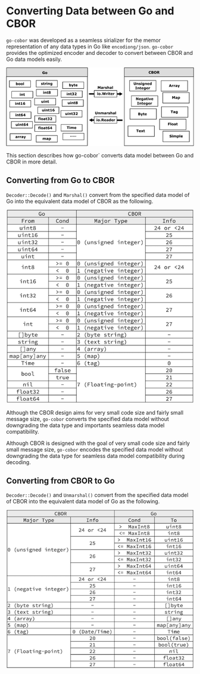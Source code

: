 # Converting Data between Go and CBOR

`go-cobor` was developed as a seamless sirializer for the memor representation of any data types in Go like `encodiong/json`. `go-cobor` provides the optimized encoder and decoder to convert between CBOR and Go data models easily.

![](img/concept.png)

This section describes how go-cobor` converts data model between Go and CBOR in more detail.

## Converting from Go to CBOR

`Decoder::Decode()` and `Marshal()` convert from the specified data model of Go  into the equivalent data model of CBOR as the following.

![](img/conv_table_from.png)

Although the CBOR design aims for very small code size and fairly small message size, `go-cobor` converts the specified data model without downgrading the data type and importants seamless data model compatibility.

Although CBOR is designed with the goal of very small code size and fairly small message size, `go-cobor` encodes the specified data model without downgrading the data type for seamless data model compatibility during decoding.

## Converting from CBOR to Go

`Decoder::Decode()` and `Unmarshal()` convert from the specified data model of CBOR  into the equivalent data model of Go as the following.

![](img/conv_table_to.png)


